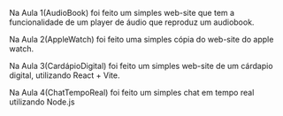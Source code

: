 Na Aula 1(AudioBook) foi feito um simples web-site que tem a funcionalidade de um player de áudio que reproduz um audiobook.

Na Aula 2(AppleWatch) foi feito uma simples cópia do web-site do apple watch.

Na Aula 3(CardápioDigital) foi feito um simples web-site de um cárdapio digital, utilizando React + Vite.

Na Aula 4(ChatTempoReal) foi feito um simples chat em tempo real utilizando Node.js

